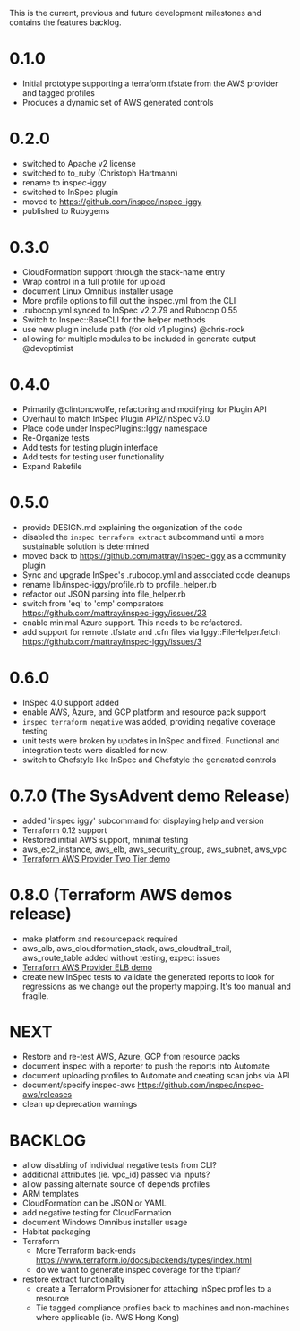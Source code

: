 This is the current, previous and future development milestones and contains the features backlog.

# 0.1.0 #
* Initial prototype supporting a terraform.tfstate from the AWS provider and tagged profiles
* Produces a dynamic set of AWS generated controls

# 0.2.0 #
* switched to Apache v2 license
* switched to to_ruby (Christoph Hartmann)
* rename to inspec-iggy
* switched to InSpec plugin
* moved to https://github.com/inspec/inspec-iggy
* published to Rubygems

# 0.3.0 #
* CloudFormation support through the stack-name entry
* Wrap control in a full profile for upload
* document Linux Omnibus installer usage
* More profile options to fill out the inspec.yml from the CLI
* .rubocop.yml synced to InSpec v2.2.79 and Rubocop 0.55
* Switch to Inspec::BaseCLI for the helper methods
* use new plugin include path (for old v1 plugins) @chris-rock
* allowing for multiple modules to be included in generate output @devoptimist

# 0.4.0 #
* Primarily @clintoncwolfe, refactoring and modifying for Plugin API
* Overhaul to match InSpec Plugin API2/InSpec v3.0
* Place code under InspecPlugins::Iggy namespace
* Re-Organize tests
* Add tests for testing plugin interface
* Add tests for testing user functionality
* Expand Rakefile

# 0.5.0
* provide DESIGN.md explaining the organization of the code
* disabled the `inspec terraform extract` subcommand until a more sustainable solution is determined
* moved back to https://github.com/mattray/inspec-iggy as a community plugin
* Sync and upgrade InSpec's .rubocop.yml and associated code cleanups
* rename lib/inspec-iggy/profile.rb to profile_helper.rb
* refactor out JSON parsing into file_helper.rb
* switch from 'eq' to 'cmp' comparators https://github.com/mattray/inspec-iggy/issues/23
* enable minimal Azure support. This needs to be refactored.
* add support for remote .tfstate and .cfn files via Iggy::FileHelper.fetch https://github.com/mattray/inspec-iggy/issues/3

# 0.6.0
* InSpec 4.0 support added
* enable AWS, Azure, and GCP platform and resource pack support
* `inspec terraform negative` was added, providing negative coverage testing
* unit tests were broken by updates in InSpec and fixed. Functional and integration tests were disabled for now.
* switch to Chefstyle like InSpec and Chefstyle the generated controls

# 0.7.0 (The SysAdvent demo Release)
* added 'inspec iggy' subcommand for displaying help and version
* Terraform 0.12 support
* Restored initial AWS support, minimal testing
* aws_ec2_instance, aws_elb, aws_security_group, aws_subnet, aws_vpc
* [Terraform AWS Provider Two Tier demo](https://github.com/terraform-providers/terraform-provider-aws/tree/master/examples/two-tier)

# 0.8.0 (Terraform AWS demos release)
* make platform and resourcepack required
* aws_alb, aws_cloudformation_stack, aws_cloudtrail_trail, aws_route_table added without testing, expect issues
* [Terraform AWS Provider ELB demo](https://github.com/terraform-providers/terraform-provider-aws/tree/master/examples/)
* create new InSpec tests to validate the generated reports to look for regressions as we change out the property mapping. It's too manual and fragile.

# NEXT
* Restore and re-test AWS, Azure, GCP from resource packs
* document inspec with a reporter to push the reports into Automate
* document uploading profiles to Automate and creating scan jobs via API
* document/specify inspec-aws https://github.com/inspec/inspec-aws/releases
* clean up deprecation warnings

# BACKLOG #
* allow disabling of individual negative tests from CLI?
* additional attributes (ie. vpc_id) passed via inputs?
* allow passing alternate source of depends profiles
* ARM templates
* CloudFormation can be JSON or YAML
* add negative testing for CloudFormation
* document Windows Omnibus installer usage
* Habitat packaging
* Terraform
  * More Terraform back-ends https://www.terraform.io/docs/backends/types/index.html
  * do we want to generate inspec coverage for the tfplan?
* restore extract functionality
  * create a Terraform Provisioner for attaching InSpec profiles to a resource
  * Tie tagged compliance profiles back to machines and non-machines where applicable (ie. AWS Hong Kong)

